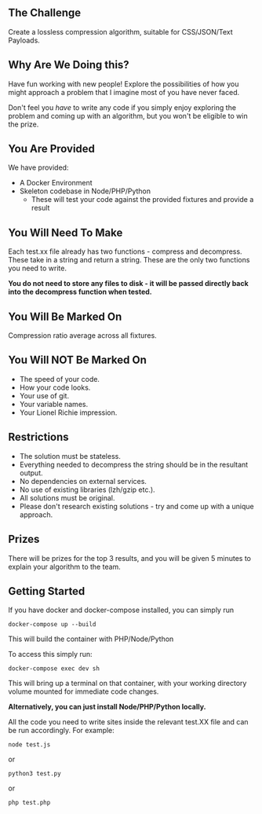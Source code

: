 ## The Challenge

Create a lossless compression algorithm, suitable for CSS/JSON/Text Payloads.

## Why Are We Doing this?
Have fun working with new people! Explore the possibilities of how you might approach a problem that I imagine most of you have never faced. 

Don't feel you *have* to write any code if you simply enjoy exploring the problem and coming up with an algorithm, but you won't be eligible to win the prize.

## You Are Provided

We have provided:
 - A Docker Environment
 - Skeleton codebase in Node/PHP/Python
    - These will test your code against the provided fixtures and provide a result

## You Will Need To Make

Each test.xx file already has two functions - compress and decompress. These take in a string and return a string. These are the only two functions you need to write.

**You do not need to store any files to disk - it will be passed directly back into the decompress function when tested.**

## You Will Be Marked On

Compression ratio average across all fixtures.

## You Will NOT Be Marked On

 - The speed of your code.
 - How your code looks.
 - Your use of git.
 - Your variable names.
 - Your Lionel Richie impression.

## Restrictions

 - The solution must be stateless. 
 - Everything needed to decompress the string should be in the resultant output. 
 - No dependencies on external services. 
 - No use of existing libraries (lzh/gzip etc.). 
 - All solutions must be original. 
 - Please don't research existing solutions - try and come up with a unique approach.

## Prizes

There will be prizes for the top 3 results, and you will be given 5 minutes to explain your algorithm to the team. 

## Getting Started

If you have docker and docker-compose installed, you can simply run

`docker-compose up --build`

This will build the container with PHP/Node/Python

To access this simply run:

`docker-compose exec dev sh`

This will bring up a terminal on that container, with your working directory volume mounted for immediate code changes.

**Alternatively, you can just install Node/PHP/Python locally.**

All the code you need to write sites inside the relevant test.XX file and can be run accordingly. For example:

`node test.js`

or

`python3 test.py`

or

`php test.php`
